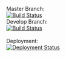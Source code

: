 Master Branch:<br />
[![Build Status](https://pingdong.visualstudio.com/Common%20Library/_apis/build/status/library/dotnet/pingdong.testing?branchName=master)](https://pingdong.visualstudio.com/Common%20Library/_build/latest?definitionId=14&branchName=master)<br />
Develop Branch:<br />
[![Build Status](https://pingdong.visualstudio.com/Common%20Library/_apis/build/status/library/dotnet/pingdong.testing?branchName=develop)](https://pingdong.visualstudio.com/Common%20Library/_build/latest?definitionId=14&branchName=develop)<br />
<br />
Deployment:<br />
[![Deployment Status](https://pingdong.vsrm.visualstudio.com/_apis/public/Release/badge/b57e1bf9-2061-450c-b27e-4c0fc8307b1a/6/6)](https://pingdong.visualstudio.com/Common%20Library/_release?view=all&definitionId=6)
